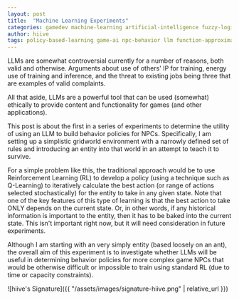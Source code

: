 ```yaml
---
layout: post
title:  "Machine Learning Experiments"
categories: gamedev machine-learning artificial-intelligence fuzzy-logic
author: hiive
tags: policy-based-learning game-ai npc-behavior llm function-approximation reinforcement-learning
---
```


LLMs are somewhat controversial currently for a number of reasons, both valid and otherwise. Arguments about use of
others' IP for training, energy use of training and inference, and the threat to existing jobs being three that are 
examples of valid complaints.

All that aside, LLMs are a powerful tool that can be used (somewhat) ethically to provide content and functionality
for games (and other applications).

This post is about the first in a series of experiments to determine the utility of using an LLM to
build behavior policies for NPCs. Specifically, I am setting up a simplistic gridworld environment with a narrowly
defined set of rules and introducing an entity into that world in an attempt to teach it to survive.

For a simple problem like this, the traditional approach would be to use Reinforcement Learning  (RL) to develop a policy
(using a technique such as Q-Learning) to iteratively calculate the best action (or range of actions selected stochastically)
for the entity to take in any given state. Note that one of the key features of this type of learning is that the best
action to take ONLY depends on the current state. Or, in other words, if any historical information is important to the
entity, then it has to be baked into the current state. This isn't important right now, but it will need consideration in
future experiments.

Although I am starting with an very simply entity (based loosely on an ant), the overall aim of this experiment is to 
investigate whether LLMs will be useful in determining behavior policies for more complex game NPCs that would be otherwise
difficult or impossible to train using standard RL (due to time or capacity constraints).







![hiive's Signature]({{ "/assets/images/signature-hiive.png" | relative_url }})

